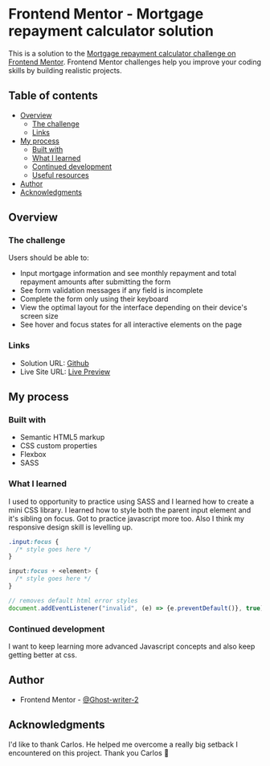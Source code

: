 # Frontend Mentor - Mortgage repayment calculator solution

This is a solution to the [Mortgage repayment calculator challenge on Frontend Mentor](https://www.frontendmentor.io/challenges/mortgage-repayment-calculator-Galx1LXK73). Frontend Mentor challenges help you improve your coding skills by building realistic projects. 

## Table of contents

- [Overview](#overview)
  - [The challenge](#the-challenge)
  - [Links](#links)
- [My process](#my-process)
  - [Built with](#built-with)
  - [What I learned](#what-i-learned)
  - [Continued development](#continued-development)
  - [Useful resources](#useful-resources)
- [Author](#author)
- [Acknowledgments](#acknowledgments)


## Overview

### The challenge

Users should be able to:

- Input mortgage information and see monthly repayment and total repayment amounts after submitting the form
- See form validation messages if any field is incomplete
- Complete the form only using their keyboard
- View the optimal layout for the interface depending on their device's screen size
- See hover and focus states for all interactive elements on the page


### Links

- Solution URL: [Github](https://github.com/Ghost-Writer-2/Mortgage-Repayment-Calculator)
- Live Site URL: [Live Preview](https://ghost-writer-2.github.io/Mortgage-Repayment-Calculator/)

## My process

### Built with

- Semantic HTML5 markup
- CSS custom properties
- Flexbox
- SASS

### What I learned

I used to opportunity to practice using SASS and I learned how to create a mini CSS library. I learned how to style both the parent input element and it's sibling on focus.
Got to practice javascript more too. Also I think my responsive design skill is levelling up. 

```css
.input:focus {
  /* style goes here */
}

input:focus + <element> {
  /* style goes here */
}
```
```js
// removes default html error styles
document.addEventListener("invalid", (e) => {e.preventDefault()}, true)
```

### Continued development

I want to keep learning more advanced Javascript concepts and also keep getting better at css. 

## Author

- Frontend Mentor - [@Ghost-writer-2](https://www.frontendmentor.io/profile/ghost-writer-2)

## Acknowledgments

I'd like to thank Carlos. He helped me overcome a really big setback I encountered on this project. Thank you Carlos 💪

